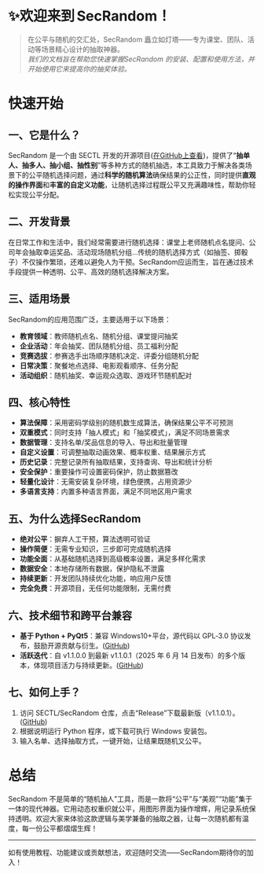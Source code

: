 # ✨欢迎来到 SecRandom！ 

<ArticleMetadata />

> 在公平与随机的交汇处，SecRandom 矗立如灯塔——专为课堂、团队、活动等场景精心设计的抽取神器。<br/>
> *我们的文档旨在帮助您快速掌握SecRandom 的安装、配置和使用方法，并开始使用它来提高你的抽奖体验。*

# 快速开始

## 一、它是什么？

SecRandom 是一个由 SECTL 开发的开源项目([在GitHub上查看][1])，提供了“**抽单人、抽多人、抽小组、抽性别**”等多种方式的随机抽选，本工具致力于解决各类场景下的公平随机选择问题，通过**科学的随机算法**确保结果的公正性，同时提供**直观的操作界面**和**丰富的自定义功能**，让随机选择过程既公平又充满趣味性，帮助你轻松实现公平分配。

## 二、开发背景
在日常工作和生活中，我们经常需要进行随机选择：课堂上老师随机点名提问、公司年会抽取幸运奖品、活动现场随机分组...传统的随机选择方式（如抽签、掷骰子）不仅操作繁琐，还难以避免人为干预。SecRandom应运而生，旨在通过技术手段提供一种透明、公平、高效的随机选择解决方案。

## 三、适用场景
SecRandom的应用范围广泛，主要适用于以下场景：
- **教育领域**：教师随机点名、随机分组、课堂提问抽奖
- **企业活动**：年会抽奖、团队随机分组、员工福利分配
- **竞赛选拔**：参赛选手出场顺序随机决定、评委分组随机分配
- **日常决策**：聚餐地点选择、电影观看顺序、任务分配
- **活动组织**：随机抽奖、幸运观众选取、游戏环节随机配对

## 四、核心特性
- **算法保障**：采用密码学级别的随机数生成算法，确保结果公平不可预测
- **双重模式**：同时支持「抽人模式」和「抽奖模式」，满足不同场景需求
- **数据管理**：支持名单/奖品信息的导入、导出和批量管理
- **自定义设置**：可调整抽取动画效果、概率权重、结果展示方式
- **历史记录**：完整记录所有抽取结果，支持查询、导出和统计分析
- **安全保护**：重要操作可设置密码保护，防止数据篡改
- **轻量化设计**：无需安装复杂环境，绿色便携，占用资源少
- **多语言支持**：内置多种语言界面，满足不同地区用户需求

## 五、为什么选择SecRandom
- **绝对公平**：摒弃人工干预，算法透明可验证
- **操作简便**：无需专业知识，三步即可完成随机选择
- **功能全面**：从基础随机选择到高级概率设置，满足多样化需求
- **数据安全**：本地存储所有数据，保护隐私不泄露
- **持续更新**：开发团队持续优化功能，响应用户反馈
- **完全免费**：开源项目，无任何功能限制，无需付费


## 六、技术细节和跨平台兼容

* **基于 Python + PyQt5**：兼容 Windows10+平台，源代码以 GPL‑3.0 协议发布，鼓励开源贡献与衍生。([GitHub][1])
* **活跃迭代**：自 v1.1.0.0 到最新 v1.1.0.1（2025 年 6 月 14 日发布）的多个版本，体现项目活力与持续更新。([GitHub][1])



## 七、如何上手？

1. 访问 SECTL/SecRandom 仓库，点击“Release”下载最新版（v1.1.0.1）。([GitHub][1])
2. 根据说明运行 Python 程序，或下载可执行 Windows 安装包。
3. 输入名单、选择抽取方式，一键开始，让结果既随机又公平。


# 总结

SecRandom 不是简单的“随机抽人”工具，而是一款将“公平”与“美观”“功能”集于一体的现代神器。它用动态权重织就公平，用图形界面为操作增辉，用记录系统保持透明。欢迎大家来体验这款逻辑与美学兼备的抽取之器，让每一次随机都有温度，每一份公平都熠熠生辉！

---

如有使用教程、功能建议或贡献想法，欢迎随时交流——SecRandom期待你的加入！

[1]: https://github.com/SECTL/SecRandom?utm_source=chatgpt.com "GitHub - SECTL/SecRandom: 便捷且现代化的界面拥有多种抽取方式"
